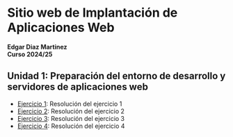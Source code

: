 # Sitio web de Implantación de Aplicaciones Web

**Edgar Diaz Martinez**  
**Curso 2024/25**

## Unidad 1: Preparación del entorno de desarrollo y servidores de aplicaciones web

- [Ejercicio 1](ejercicio1-IAW.md): Resolución del ejercicio 1
- [Ejercicio 2](ejercicio2-IAW.md): Resolución del ejercicio 2
- [Ejercicio 3](ejercicio3-IAW.md): Resolución del ejercicio 3
- [Ejercicio 4](ejercicio4-IAW.md): Resolución del ejercicio 4
